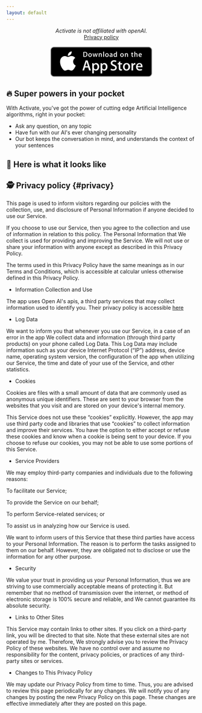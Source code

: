 ```yaml
---
layout: default
---
```

<center>
<i>Activate is not affiliated with openAI.</i>
<br />
<a href="#privacy">Privacy policy</a>
<br />
<br />
</center>

<center>
 <a href="#" onClick="gtag('event', 'download', {'os': 'iOS'});"><img src="/img/appstore.svg" alt="Download for iOS" /></a>
</center>

## 🔥 Super powers in your pocket

With Activate, you've got the power of cutting edge Artificial Intelligence algorithms, right in your pocket:
* Ask any question, on any topic
* Have fun with our AI's ever changing personality
* Our bot keeps the conversation in mind, and understands the context of your sentences

## 📱 Here is what it looks like

## 🕵️ Privacy policy {#privacy}

This page is used to inform visitors regarding our policies with the collection, use, and disclosure of Personal Information if anyone decided to use our Service.

If you choose to use our Service, then you agree to the collection and use of information in relation to this policy. The Personal Information that We collect is used for providing and improving the Service. We will not use or share your information with anyone except as described in this Privacy Policy.

The terms used in this Privacy Policy have the same meanings as in our Terms and Conditions, which is accessible at calcular unless otherwise defined in this Privacy Policy.

* Information Collection and Use

The app uses Open AI's apis, a third party services that may collect information used to identify you. Their privacy policy is accessible [here](https://openai.com/privacy) 

* Log Data

We want to inform you that whenever you use our Service, in a case of an error in the app We collect data and information (through third party products) on your phone called Log Data. This Log Data may include information such as your device Internet Protocol (“IP”) address, device name, operating system version, the configuration of the app when utilizing our Service, the time and date of your use of the Service, and other statistics.
 
* Cookies

Cookies are files with a small amount of data that are commonly used as anonymous unique identifiers. These are sent to your browser from the websites that you visit and are stored on your device's internal memory.

This Service does not use these “cookies” explicitly. However, the app may use third party code and libraries that use “cookies” to collect information and improve their services. You have the option to either accept or refuse these cookies and know when a cookie is being sent to your device. If you choose to refuse our cookies, you may not be able to use some portions of this Service.

* Service Providers

We may employ third-party companies and individuals due to the following reasons:

To facilitate our Service;

To provide the Service on our behalf;

To perform Service-related services; or

To assist us in analyzing how our Service is used.

We want to inform users of this Service that these third parties have access to your Personal Information. The reason is to perform the tasks assigned to them on our behalf. However, they are obligated not to disclose or use the information for any other purpose.
 
* Security

We value your trust in providing us your Personal Information, thus we are striving to use commercially acceptable means of protecting it. But remember that no method of transmission over the internet, or method of electronic storage is 100% secure and reliable, and We cannot guarantee its absolute security.

* Links to Other Sites

This Service may contain links to other sites. If you click on a third-party link, you will be directed to that site. Note that these external sites are not operated by me. Therefore, We strongly advise you to review the Privacy Policy of these websites. We have no control over and assume no responsibility for the content, privacy policies, or practices of any third-party sites or services.

* Changes to This Privacy Policy

We may update our Privacy Policy from time to time. Thus, you are advised to review this page periodically for any changes. We will notify you of any changes by posting the new Privacy Policy on this page. These changes are effective immediately after they are posted on this page.